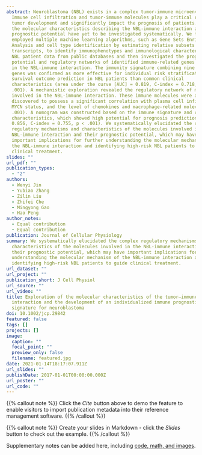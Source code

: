 ```yaml
---
abstract: Neuroblastoma (NBL) exists in a complex tumor-immune microenvironment.
  Immune cell infiltration and tumor-immune molecules play a critical role in
  tumor development and significantly impact the prognosis of patients. However,
  the molecular characteristics describing the NBL-immune interaction and their
  prognostic potential have yet to be investigated systematically. We first
  employed multiple machine learning algorithms, such as Gene Sets Enrichment
  Analysis and cell type identification by estimating relative subsets of RNA
  transcripts, to identify immunophenotypes and immunological characteristics in
  NBL patient data from public databases and then investigated the prognostic
  potential and regulatory networks of identified immune-related genes involved
  in the NBL-immune interaction. The immunity signature combining nine immunity
  genes was confirmed as more effective for individual risk stratification and
  survival outcome prediction in NBL patients than common clinical
  characteristics (area under the curve [AUC] = 0.819, C-index = 0.718, p <
  .001). A mechanistic exploration revealed the regulatory network of molecules
  involved in the NBL-immune interaction. These immune molecules were also
  discovered to possess a significant correlation with plasma cell infiltration,
  MYCN status, and the level of chemokines and macrophage-related molecules (p <
  .001). A nomogram was constructed based on the immune signature and clinical
  characteristics, which showed high potential for prognosis prediction (AUC =
  0.856, C-index = 0.755, p < .001). We systematically elucidated the complex
  regulatory mechanisms and characteristics of the molecules involved in the
  NBL-immune interaction and their prognostic potential, which may have
  important implications for further understanding the molecular mechanism of
  the NBL-immune interaction and identifying high-risk NBL patients to guide
  clinical treatment.
slides: ""
url_pdf: ""
publication_types:
  - "2"
authors:
  - Wenyi Jin
  - Yubiao Zhang
  - Zilin Liu
  - Zhifei Che
  - Mingyong Gao
  - Hao Peng
author_notes:
  - Equal contribution
  - Equal contribution
publication: Journal of Cellular Physiology
summary: We systematically elucidated the complex regulatory mechanisms and
  characteristics of the molecules involved in the NBL-immune interaction and
  their prognostic potential, which may have important implications for further
  understanding the molecular mechanism of the NBL-immune interaction and
  identifying high-risk NBL patients to guide clinical treatment.
url_dataset: ""
url_project: ""
publication_short: J Cell Physiol
url_source: ""
url_video: ""
title: Exploration of the molecular characteristics of the tumor–immune
  interaction and the development of an individualized immune prognostic
  signature for neuroblastoma
doi: 10.1002/jcp.29842
featured: false
tags: []
projects: []
image:
  caption: ""
  focal_point: ""
  preview_only: false
  filename: featured.jpg
date: 2021-01-14T18:17:07.911Z
url_slides: ""
publishDate: 2017-01-01T00:00:00.000Z
url_poster: ""
url_code: ""
---
```


{{% callout note %}}
Click the *Cite* button above to demo the feature to enable visitors to import publication metadata into their reference management software.
{{% /callout %}}

{{% callout note %}}
Create your slides in Markdown - click the *Slides* button to check out the example.
{{% /callout %}}

Supplementary notes can be added here, including [code, math, and images](https://wowchemy.com/docs/writing-markdown-latex/).
